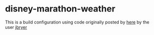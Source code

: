 # disney-marathon-weather

This is a build configuration using code originally posted by [here](https://gist.github.com/jbryer/487177a7d777ce3fa3fc337d4d878761) by the user [jbryer](https://gist.github.com/jbryer)